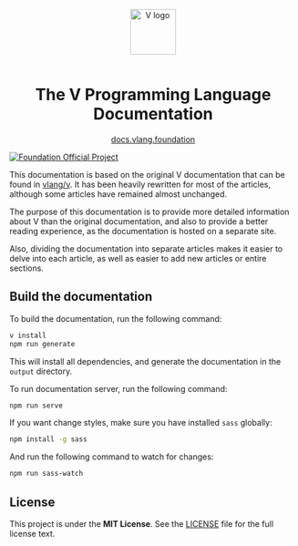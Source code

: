 <div align="center" style="display:grid;place-items:center;">
<p>
    <a href="https://vlang.io/" target="_blank"><img width="80" src="https://raw.githubusercontent.com/vlang/v-logo/master/dist/v-logo.svg?sanitize=true" alt="V logo"></a>
</p>
    <h1>The V Programming Language Documentation</h1>
</div>

<div align="center">
    <a href="https://docs.vlang.foundation/">docs.vlang.foundation</a>
</div>

[![Foundation Official Project][FoundationOfficialBadge]][FoundationUrl]

This documentation is based on the original V documentation that can be found in
[vlang/v](https://github.com/vlang/v/blob/master/doc/docs.md).
It has been heavily rewritten for most of the articles, although some articles have remained almost
unchanged.

The purpose of this documentation is to provide more detailed information about V than the original
documentation, and also to provide a better reading experience, as the documentation is hosted on a
separate site.

Also, dividing the documentation into separate articles makes it easier to delve into each article,
as well as easier to add new articles or entire sections.

## Build the documentation

To build the documentation, run the following command:

```bash
v install
npm run generate
```

This will install all dependencies, and generate the documentation in the `output` directory.

To run documentation server, run the following command:

```bash
npm run serve
```

If you want change styles, make sure you have installed `sass` globally:

```bash
npm install -g sass
```

And run the following command to watch for changes:

```bash
npm run sass-watch
```

## License

This project is under the **MIT License**. See the
[LICENSE](https://github.com/vlang-foundation/docs/blob/master/LICENSE)
file for the full license text.

[FoundationOfficialBadge]: https://vlang.foundation/badge.svg
[FoundationUrl]: https://vlang.foundation
